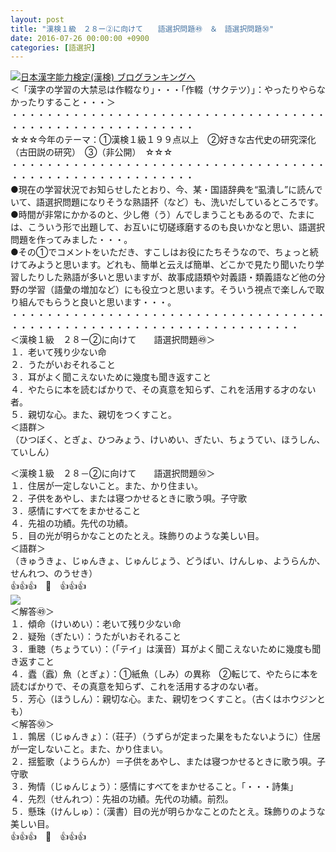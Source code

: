 ```yaml
---
layout: post
title: "漢検１級　２８ー②に向けて　　語選択問題㊾　＆　語選択問題㊿"
date: 2016-07-26 00:00:00 +0900
categories: [語選択]
---
```


[![](/syuusyuu9701/assets/images/漢検１級-２８ー②に向けて-語選択問題㊾-＆-語選択問題㊿-br_c_3028_1.gif)](http://blog.with2.net/link.php?1659096:3028 "日本漢字能力検定(漢検) ブログランキングへ")[日本漢字能力検定(漢検) ブログランキングへ](http://blog.with2.net/link.php?1659096:3028)  
＜「漢字の学習の大禁忌は作輟なり」・・・「作輟（サクテツ）」：やったりやらなかったりすること・・・＞  
・・・・・・・・・・・・・・・・・・・・・・・・・・・・・・・・・・・・・・・・・・・・・・・・・・・・・・・・・  
☆☆☆今年のテーマ：①漢検１級１９９点以上　②好きな古代史の研究深化（古田説の研究）　③（非公開）　☆☆☆　　  
・・・・・・・・・・・・・・・・・・・・・・・・・・・・・・・・・・・・・・・・・・・・・・・・・・・・・・・・・  
●現在の学習状況でお知らせしたとおり、今、某・国語辞典を“虱潰し”に読んでいて、語選択問題になりそうな熟語抔（など）も、洗いだしているところです。  
●時間が非常にかかるのと、少し倦（う）んでしまうこともあるので、たまには、こういう形で出題して、お互いに切磋琢磨するのも良いかなと思い、語選択問題を作ってみました・・・。  
●その①でコメントをいただき、すこしはお役にたちそうなので、ちょっと続けてみようと思います。どれも、簡単と云えば簡単、どこかで見たり聞いたり学習したりした熟語が多いと思いますが、故事成語類や対義語・類義語など他の分野の学習（語彙の増加など）にも役立つと思います。そういう視点で楽しんで取り組んでもらうと良いと思います・・・。  
・・・・・・・・・・・・・・・・・・・・・・・・・・・・・・・・・・・・・・・・・・・・・・・・・・・・・・・・・・・・・・・・・・・・・  
＜漢検１級　２８ー②に向けて　　語選択問題㊾＞  
１．老いて残り少ない命  
２．うたがいおそれること  
３．耳がよく聞こえないために幾度も聞き返すこと  
４．やたらに本を読むばかりで、その真意を知らず、これを活用する才のない者。  
５．親切な心。また、親切をつくすこと。  
＜語群＞  
（ひつぼく、とぎょ、ひつみょう、けいめい、ぎたい、ちょうてい、ほうしん、ていしん）  
  
＜漢検１級　２８－②に向けて　　語選択問題㊿＞  
１．住居が一定しないこと。また、かり住まい。  
２．子供をあやし、または寝つかせるときに歌う唄。子守歌  
３．感情にすべてをまかせること  
４．先祖の功績。先代の功績。  
５．目の光が明らかなことのたとえ。珠飾りのような美しい目。  
＜語群＞  
（きゅうきょ、じゅんきょ、じゅんじょう、どうばい、けんしゅ、ようらんか、せんれつ、のうせき）  
👍👍👍　🐒　👍👍👍  
![](/syuusyuu9701/assets/images/漢検１級-２８ー②に向けて-語選択問題㊾-＆-語選択問題㊿-f182b03afa19be95baf9b145101e1021.png)  
＜解答㊾＞  
１．傾命（けいめい）：老いて残り少ない命  
２．疑殆（ぎたい）：うたがいおそれること  
３．重聴（ちょうてい）：（「テイ」は漢音）耳がよく聞こえないために幾度も聞き返すこと  
４．蠹（蠧）魚（とぎょ）：①紙魚（しみ）の異称　②転じて、やたらに本を読むばかりで、その真意を知らず、これを活用する才のない者。  
５．芳心（ほうしん）：親切な心。また、親切をつくすこと。（古くはホウジンとも）  
＜解答㊿＞  
１．鶉居（じゅんきょ）：（荘子）（うずらが定まった巣をもたないように）住居が一定しないこと。また、かり住まい。  
２．揺籃歌（ようらんか）＝子供をあやし、または寝つかせるときに歌う唄。子守歌  
３．殉情（じゅんじょう）：感情にすべてをまかせること。「・・・詩集」  
４．先烈（せんれつ）：先祖の功績。先代の功績。前烈。  
５．懸珠（けんしゅ）：（漢書）目の光が明らかなことのたとえ。珠飾りのような美しい目。  
👍👍👍　🐒　👍👍👍  